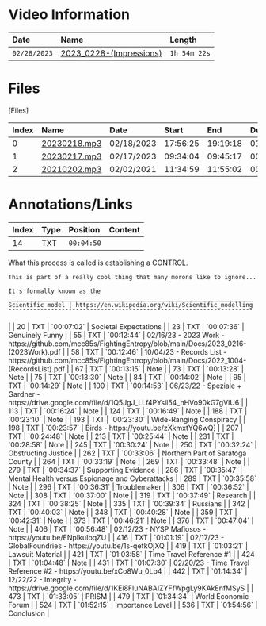 <h1>
    Video Information
</h1>

| Date         | Name                                                    | Length       |
|:-------------|:--------------------------------------------------------|:-------------|
| `02/28/2023` | [2023_0228-(Impressions)](https://youtu.be/BWvPCHFJwsg) | `1h 54m 22s` |

<h1>
  Files
</h1>

[Files]

| Index | Name             | Date       | Start    | End      | Duration |
|:------|:-----------------|:-----------|:---------|:---------|:---------|
|     0 | [20230218.mp3](https://drive.google.com/file/d/19ULWQYI_X5eHnUsSpxW9ONHUaB8inWVu) | 02/18/2023 | 17:56:25 | 19:19:18 | 01:23:06 |
|     1 | [20230217.mp3](https://drive.google.com/file/d/182GBCdeBN_s6R7EBWj6XrvIqiIJeKAZ3) | 02/17/2023 | 09:34:04 | 09:45:17 | 00:10:59 |
|     2 | [20210202.mp3](https://drive.google.com/file/d/1JECZXhwpXFO5B8fvFnLftESp578PFVF8) | 02/02/2021 | 11:34:59 | 11:55:02 | 00:20:01 |

<h1>
  Annotations/Links
</h1>

| Index | Type | Position   | Content                        |
|:------|:-----|:-----------|:-------------------------------|
| 14    | TXT  | `00:04:50` | 
<p>
    What this process is called is establishing a CONTROL.
    
    This is part of a really cool thing that many morons like to ignore...
    
    It's formally known as the
    _____________________________________________________________________
    Scientific model | https://en.wikipedia.org/wiki/Scientific_modelling 
    ¯¯¯¯¯¯¯¯¯¯¯¯¯¯¯¯¯¯¯¯¯¯¯¯¯¯¯¯¯¯¯¯¯¯¯¯¯¯¯¯¯¯¯¯¯¯¯¯¯¯¯¯¯¯¯¯¯¯¯¯¯¯¯¯¯¯¯¯¯
</p> |
| 20    | TXT  | `00:07:02` | Societal Expectations |
| 23    | TXT  | `00:07:36` | Genuinely Funny |
| 55    | TXT  | `00:12:44` | 02/16/23 - 2023 Work - https://github.com/mcc85s/FightingEntropy/blob/main/Docs/2023_0216-(2023Work).pdf |
| 58    | TXT  | `00:12:46` | 10/04/23 - Records List - https://github.com/mcc85s/FightingEntropy/blob/main/Docs/2022_1004-(RecordsList).pdf |
| 67    | TXT  | `00:13:15` | Note |
| 73    | TXT  | `00:13:28` | Note |
| 75    | TXT  | `00:13:30` | Note |
| 84    | TXT  | `00:14:02` | Note |
| 95    | TXT  | `00:14:29` | Note |
| 100   | TXT  | `00:14:53` | 06/23/22 - Speziale + Gardner - https://drive.google.com/file/d/1Q5JgJ_LLf4PYsil54_hHVo90kG7gViU6 |
| 113   | TXT  | `00:16:24` | Note |
| 124   | TXT  | `00:16:49` | Note |
| 188   | TXT  | `00:23:10` | Note |
| 193   | TXT  | `00:23:30` | Wide-Ranging Conspiracy |
| 198   | TXT  | `00:23:57` | Birds - https://youtu.be/zXkmxtYQ6wQ] |
| 207   | TXT  | `00:24:48` | Note |
| 213   | TXT  | `00:25:44` | Note |
| 231   | TXT  | `00:28:58` | Note |
| 245   | TXT  | `00:30:24` | Note |
| 250   | TXT  | `00:32:24` | Obstructing Justice |
| 262   | TXT  | `00:33:06` | Northern Part of Saratoga County |
| 264   | TXT  | `00:33:19` | Note |
| 269   | TXT  | `00:33:48` | Note |
| 279   | TXT  | `00:34:37` | Supporting Evidence |
| 286   | TXT  | `00:35:47` | Mental Health versus Espionage and Cyberattacks |
| 289   | TXT  | `00:35:58` | Note |
| 296   | TXT  | `00:36:31` | Troublemaker |
| 306   | TXT  | `00:36:52` | Note |
| 308   | TXT  | `00:37:00` | Note |
| 319   | TXT  | `00:37:49` | Research |
| 324   | TXT  | `00:38:25` | Note |
| 335   | TXT  | `00:39:34` | Russians |
| 342   | TXT  | `00:40:03` | Note |
| 348   | TXT  | `00:40:28` | Note |
| 359   | TXT  | `00:42:31` | Note |
| 373   | TXT  | `00:46:21` | Note |
| 376   | TXT  | `00:47:04` | Note |
| 406   | TXT  | `00:56:48` | 02/12/23 - NYSP Mafiosos - https://youtu.be/ENpIkuIbqZU  |
| 416   | TXT  | `01:01:19` | 02/17/23 - GlobalFoundries - https://youtu.be/1s-qefkOjXQ |
| 419   | TXT  | `01:03:21` | Lawsuit Material |
| 421   | TXT  | `01:03:58` | Time Travel Reference #1 |
| 424   | TXT  | `01:04:48` | Note |
| 431   | TXT  | `01:07:30` | 02/20/23 - Time Travel Reference #2 - https://youtu.be/xCo8Wu_0Lb4 |
| 442   | TXT  | `01:14:34` | 12/22/22 - Integrity - https://drive.google.com/file/d/1KEi8FluNABAIZYFfWpgLy9KAkEnfMSyS |
| 473   | TXT  | `01:33:05` | PRISM |
| 479   | TXT  | `01:34:34` | World Economic Forum |
| 524   | TXT  | `01:52:15` | Importance Level |
| 536   | TXT  | `01:54:56` | Conclusion |
